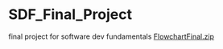 # SDF_Final_Project
final project for software dev fundamentals
[FlowchartFinal.zip](https://github.com/DelaMeesia/SDF_Final_Project/files/7730403/FlowchartFinal.zip)
